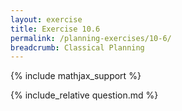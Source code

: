 ```yaml
---
layout: exercise
title: Exercise 10.6
permalink: /planning-exercises/10-6/
breadcrumb: Classical Planning
---
```


{% include mathjax_support %}

<div><i class="arrow-up" data-chapter="planning-exercises" data-exercise="ex_6" data-rating="0"></i></div>
{% include_relative question.md %}

